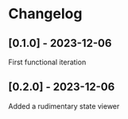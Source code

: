 # Changelog

## [0.1.0] - 2023-12-06

First functional iteration

## [0.2.0] - 2023-12-06

Added a rudimentary state viewer

